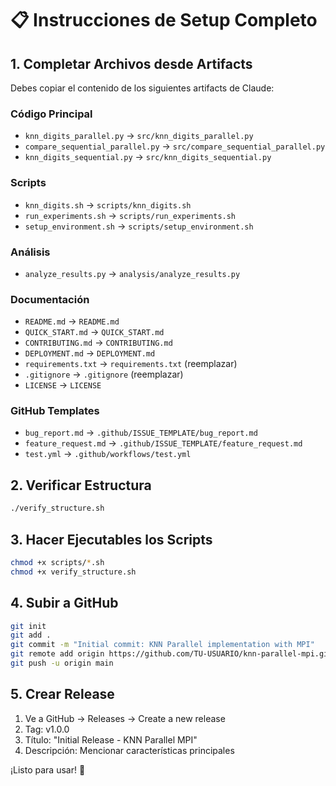 # 📋 Instrucciones de Setup Completo

## 1. Completar Archivos desde Artifacts

Debes copiar el contenido de los siguientes artifacts de Claude:

### Código Principal
- `knn_digits_parallel.py` → `src/knn_digits_parallel.py`
- `compare_sequential_parallel.py` → `src/compare_sequential_parallel.py`
- `knn_digits_sequential.py` → `src/knn_digits_sequential.py`

### Scripts
- `knn_digits.sh` → `scripts/knn_digits.sh`
- `run_experiments.sh` → `scripts/run_experiments.sh`
- `setup_environment.sh` → `scripts/setup_environment.sh`

### Análisis
- `analyze_results.py` → `analysis/analyze_results.py`

### Documentación
- `README.md` → `README.md`
- `QUICK_START.md` → `QUICK_START.md`
- `CONTRIBUTING.md` → `CONTRIBUTING.md`
- `DEPLOYMENT.md` → `DEPLOYMENT.md`
- `requirements.txt` → `requirements.txt` (reemplazar)
- `.gitignore` → `.gitignore` (reemplazar)
- `LICENSE` → `LICENSE`

### GitHub Templates
- `bug_report.md` → `.github/ISSUE_TEMPLATE/bug_report.md`
- `feature_request.md` → `.github/ISSUE_TEMPLATE/feature_request.md`
- `test.yml` → `.github/workflows/test.yml`

## 2. Verificar Estructura
```bash
./verify_structure.sh
```

## 3. Hacer Ejecutables los Scripts
```bash
chmod +x scripts/*.sh
chmod +x verify_structure.sh
```

## 4. Subir a GitHub
```bash
git init
git add .
git commit -m "Initial commit: KNN Parallel implementation with MPI"
git remote add origin https://github.com/TU-USUARIO/knn-parallel-mpi.git
git push -u origin main
```

## 5. Crear Release
1. Ve a GitHub → Releases → Create a new release
2. Tag: v1.0.0
3. Título: "Initial Release - KNN Parallel MPI"
4. Descripción: Mencionar características principales

¡Listo para usar! 🚀
